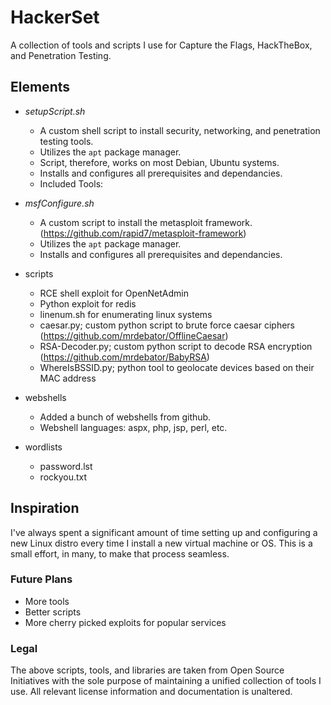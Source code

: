 # HackerSet
A collection of tools and scripts I use for Capture the Flags, HackTheBox, and Penetration Testing.

## Elements
* *setupScript.sh* 
  - A custom shell script to install security, networking, and penetration testing tools. 
  - Utilizes the `apt` package manager.
  - Script, therefore, works on most Debian, Ubuntu systems.
  - Installs and configures all prerequisites and dependancies. 
  - Included Tools:
    
* *msfConfigure.sh*
  - A custom script to install the metasploit framework. (https://github.com/rapid7/metasploit-framework)
  - Utilizes the `apt` package manager.
  - Installs and configures all prerequisites and dependancies. 
* scripts
  - RCE shell exploit for OpenNetAdmin
  - Python exploit for redis
  - linenum.sh for enumerating linux systems
  - caesar.py; custom python script to brute force caesar ciphers (https://github.com/mrdebator/OfflineCaesar)
  - RSA-Decoder.py; custom python script to decode RSA encryption (https://github.com/mrdebator/BabyRSA)
  - WhereIsBSSID.py; python tool to geolocate devices based on their MAC address
* webshells
  - Added a bunch of webshells from github.
  - Webshell languages: aspx, php, jsp, perl, etc.
* wordlists
  - password.lst
  - rockyou.txt
  
## Inspiration
I've always spent a significant amount of time setting up and configuring a new Linux distro every time I install a new virtual machine or OS. This is a small effort, in many, to make that process seamless. 

### Future Plans

* More tools
* Better scripts
* More cherry picked exploits for popular services

### Legal
The above scripts, tools, and libraries are taken from Open Source Initiatives with the sole purpose of maintaining a unified collection of tools I use. All relevant license information and documentation is unaltered.
